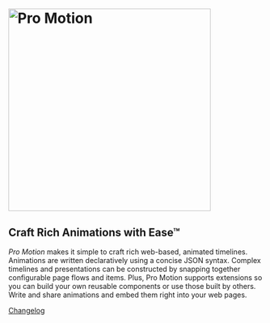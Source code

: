 # <img src="https://github.com/pro-graphics/pro-motion/blob/master/logo/ProMotion-1000x326.png" alt="Pro Motion" width="400px">

## Craft Rich Animations with Ease™ ##
*Pro Motion* makes it simple to craft rich web-based, animated timelines. Animations are written declaratively using a concise JSON syntax. Complex timelines and presentations can be constructed by snapping together configurable page flows and items.  Plus, Pro Motion supports extensions so you can build your own reusable components or use those built by others.  Write and share animations and embed them right into your web pages.

[Changelog](CHANGELOG.md)
